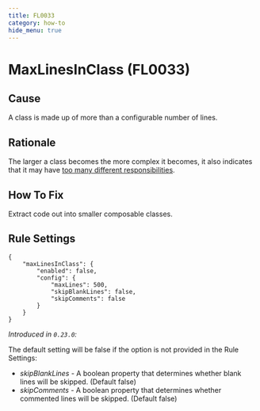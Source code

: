 ```yaml
---
title: FL0033
category: how-to
hide_menu: true
---
```


# MaxLinesInClass (FL0033)

## Cause

A class is made up of more than a configurable number of lines.

## Rationale

The larger a class becomes the more complex it becomes, it also indicates that it may have [too many different responsibilities](http://en.wikipedia.org/wiki/Single_responsibility_principle).

## How To Fix

Extract code out into smaller composable classes.

## Rule Settings

    {
        "maxLinesInClass": {
            "enabled": false,
            "config": {
                "maxLines": 500,
                "skipBlankLines": false,
                "skipComments": false
            }
        }
    }

*Introduced in `0.23.0`:*

The default setting will be false if the option is not provided in the Rule Settings:
* *skipBlankLines* - A boolean property that determines whether blank lines will be skipped. (Default false)
* *skipComments* - A boolean property that determines whether commented lines will be skipped. (Default false)
